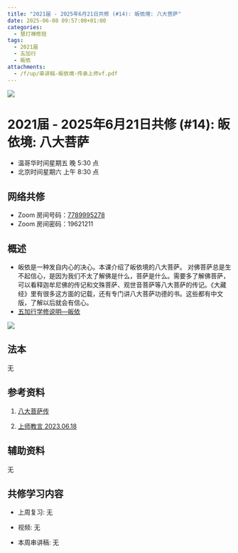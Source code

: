 ```yaml
---
title: "2021届 - 2025年6月21日共修 (#14): 皈依境: 八大菩萨"
date: 2025-06-08 09:57:00+01:00
categories:
  - 慧灯禅修班
tags:
  - 2021届
  - 五加行
  - 皈依
attachments:
  - /f/up/串讲稿-皈依境-传承上师vf.pdf
---
```

![](/f/up/maxresdefault.jpg)

# 2021届 - 2025年6月21日共修 (#14): 皈依境: 八大菩萨

* 温哥华时间星期五 晚 5:30 点
* 北京时间星期六 上午 8:30 点

## 网络共修

* Zoom 房间号码：[7789995278](https://zoom.us/j/7789995278)
* Zoom 房间密码：19621211

## 概述

* 皈依是一种发自内心的决心。本课介绍了皈依境的八大菩萨。
  对佛菩萨总是生不起信心，是因为我们不太了解佛是什么，菩萨是什么。需要多了解佛菩萨，可以看释迦牟尼佛的传记和文殊菩萨、观世音菩萨等[](<>)八大菩萨的传记。《大藏经》里有很多这方面的记载，还有专门讲八大菩萨功德的书。这些都有中文版，了解以后就会有信心。
* [](<>)[](<>)[](<>)[](<>)[](<>)[](<>)[](<>)[](<>)[](<>)[](https://fohuifayu.com/index.php/huideng-jiangtang/chanxiuke/zen-04/8656-zen04-gy)[五加行学修说明—皈依](https://fohuifayu.com/index.php/huideng-jiangtang/chanxiuke/zen-04/8656-zen04-gy) 

![](/f/up/八大菩萨2.jpg)

## 法本

[](<>)[](<>)[](<>)[](https://huidengchanxiu.net/books/b3/)[](https://fohuifayu.com/index.php/huideng-zhiguang/huideng-series/si-ce)[](https://fohuifayu.com/index.php/huideng-zhiguang/huideng-series/si-ce/236-a00033)[](<>)无[](<>)[](<>)[](<>)[](<>)[](<>)[](<>)[](<>)[](<>)[](<>)[](<>)[](<>)

## 参考资料

1. [](/f/up/大圆满传承源流.jpg)[](https://huidengvan.com/f/up/%E5%A4%A7%E5%9C%86%E6%BB%A1%E9%BE%99%E9%92%A6%E5%AE%81%E6%8F%90%E4%BC%A0%E6%89%BF%E7%A5%96%E5%B8%88%E4%BC%A0.pdf)[八大菩萨传](https://huidengchanxiu.net/refs/cczj/8dps)
2. [上师教言 2023.06.18 ](https://fohuifayu.com/index.php/shangshi-jiaoyan/2023nian/6yue/8061-j02353?title=%E5%85%AB%E5%A4%A7%E8%8F%A9%E8%90%A8#anchor)

   [](https://www.xianmixuezi.com/%E4%BC%A0%E6%89%BF%E6%BA%90%E6%B5%81/%E4%BC%A0%E6%89%BF%E7%A5%96%E5%B8%88)

## **辅助资料**

[](/f/up/大圆满传承源流.jpg)[](<>)无[](<>)[](<>)[](<>)[](<>)[](<>)[](<>)[](<>)[](<>)[](<>)[](<>)[](<>)



## 共修学习内容

* 上周复习: [](<>)[](<>)[](<>)[](<>)[](<>)[](<>)[](<>)[](/f/up/开显解脱道略释1-思考题.pptx)[](/f/up/开显解脱道略释2-思考题.pptx)[](/f/up/开显解脱道略释3-思考题.pptx)[](/f/up/开显解脱道略释4-思考题.pptx)[](https://fohuifayu.com/index.php/huideng-jiangtang/chanxiuke/zen-04/2542-l17092)无[](<>)[](<>)[](<>)[](<>)[](<>)[](<>)[](<>)[](<>)[](<>)[](<>)[](<>)
* 视频: [](<>)[](<>)[](<>)[](<>)[](<>)[](<>)[](<>)[](<>)[](<>)[](<>)[](<>)[](<>)无[](<>)[](<>)[](<>)[](<>)[](<>)[](<>)[](<>)[](<>)[](<>)[](<>)[](<>)
* 本周串讲稿: [](/f/up/串讲稿-皈依境-传承上师vf.pdf)[](<>)[](<>)[](<>)[](<>)[](<>)[](<>)[](<>)[](<>)[](<>)[](<>)[](<>)[](<>)无[](<>)[](<>)[](<>)[](<>)[](<>)[](<>)[](<>)[](<>)[](<>)[](<>)[](<>)







  [](<>)[](<>)[](<>)[](<>)[](<>)[](<>)[](<>)[](<>)[](/f/up/串讲稿-皈依.docx)
